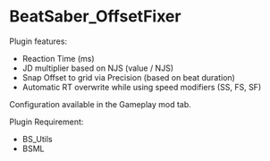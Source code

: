 ﻿# BeatSaber_OffsetFixer

Plugin features:
- Reaction Time (ms)
- JD multiplier based on NJS (value / NJS)
- Snap Offset to grid via Precision (based on beat duration)
- Automatic RT overwrite while using speed modifiers (SS, FS, SF) 
  
Configuration available in the Gameplay mod tab.
  
Plugin Requirement:
- BS_Utils
- BSML
